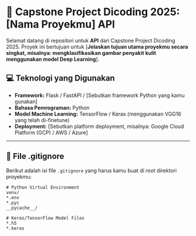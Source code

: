 # 🚀 Capstone Project Dicoding 2025: [Nama Proyekmu] API

Selamat datang di repositori untuk **API** dari Capstone Project Dicoding 2025. Proyek ini bertujuan untuk [**Jelaskan tujuan utama proyekmu secara singkat, misalnya: mengklasifikasikan gambar penyakit kulit menggunakan model Deep Learning**].

## 💻 Teknologi yang Digunakan

* **Framework:** Flask / FastAPI / [Sebutkan framework Python yang kamu gunakan]
* **Bahasa Pemrograman:** Python
* **Model Machine Learning:** TensorFlow / Keras (menggunakan VGG16 yang telah di-finetune)
* **Deployment:** [Sebutkan platform deployment, misalnya: Google Cloud Platform (GCP) / AWS / Azure]

***

## 🚫 File .gitignore

Berikut adalah isi file `.gitignore` yang harus kamu buat di *root* direktori proyekmu:

```gitignore
# Python Virtual Environment
venv/
*.env
*.pyc
__pycache__/

# Keras/TensorFlow Model Files
*.h5
*.keras